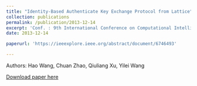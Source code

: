 ```yaml
---
title: "Identity-Based Authenticate Key Exchange Protocol from Lattice"
collection: publications
permalink: /publication/2013-12-14
excerpt: 'Conf. : 9th International Conference on Computational Intelligence and Security'
date: 2013-12-14

paperurl: 'https://ieeexplore.ieee.org/abstract/document/6746493'

---
```

Authors: Hao Wang, Chuan Zhao, Qiuliang Xu, Yilei Wang

[Download paper here]('https://ieeexplore.ieee.org/abstract/document/6746493')
